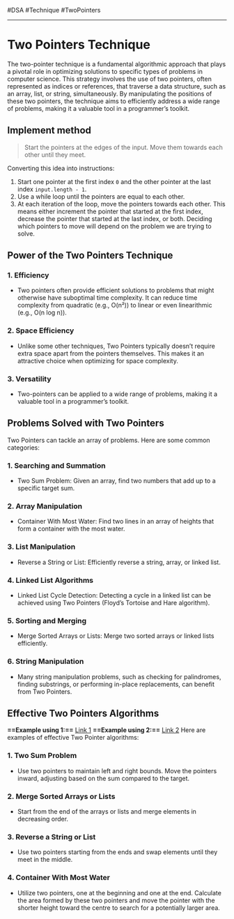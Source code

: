 #DSA #Technique #TwoPointers 
___
# Two Pointers Technique
The two-pointer technique is a fundamental algorithmic approach that plays a pivotal role in optimizing solutions to specific types of problems in computer science. This strategy involves the use of two pointers, often represented as indices or references, that traverse a data structure, such as an array, list, or string, simultaneously. By manipulating the positions of these two pointers, the technique aims to efficiently address a wide range of problems, making it a valuable tool in a programmer’s toolkit.
## Implement method
> Start the pointers at the edges of the input. Move them towards each other until they meet.

Converting this idea into instructions:
1. Start one pointer at the first index `0` and the other pointer at the last index `input.length - 1`.
2. Use a while loop until the pointers are equal to each other.
3. At each iteration of the loop, move the pointers towards each other. This means either increment the pointer that started at the first index, decrease the pointer that started at the last index, or both. Deciding which pointers to move will depend on the problem we are trying to solve.
## Power of the Two Pointers Technique
### 1. Efficiency
- Two pointers often provide efficient solutions to problems that might otherwise have suboptimal time complexity. It can reduce time complexity from quadratic (e.g., O(n²)) to linear or even linearithmic (e.g., O(n log n)).
### 2. Space Efficiency
- Unlike some other techniques, Two Pointers typically doesn’t require extra space apart from the pointers themselves. This makes it an attractive choice when optimizing for space complexity.
### 3. Versatility
- Two-pointers can be applied to a wide range of problems, making it a valuable tool in a programmer’s toolkit.
## Problems Solved with Two Pointers

Two Pointers can tackle an array of problems. Here are some common categories:
### 1. Searching and Summation
- Two Sum Problem: Given an array, find two numbers that add up to a specific target sum.
### 2. Array Manipulation
- Container With Most Water: Find two lines in an array of heights that form a container with the most water.
### 3. List Manipulation
- Reverse a String or List: Efficiently reverse a string, array, or linked list.
### 4. Linked List Algorithms
- Linked List Cycle Detection: Detecting a cycle in a linked list can be achieved using Two Pointers (Floyd’s Tortoise and Hare algorithm).
### 5. Sorting and Merging
- Merge Sorted Arrays or Lists: Merge two sorted arrays or linked lists efficiently.
### 6. String Manipulation
- Many string manipulation problems, such as checking for palindromes, finding substrings, or performing in-place replacements, can benefit from Two Pointers.
## Effective Two Pointers Algorithms
**==Example using 1:==** [Link 1](https://medium.com/@johnnyJK/data-structures-and-algorithms-907a63d691c1)
**==Example using 2:==** [Link 2](https://medium.com/@johnnyJK/data-structures-and-algorithms-907a63d691c1)
Here are examples of effective Two Pointer algorithms:
### 1. Two Sum Problem
- Use two pointers to maintain left and right bounds. Move the pointers inward, adjusting based on the sum compared to the target.
### 2. Merge Sorted Arrays or Lists
- Start from the end of the arrays or lists and merge elements in decreasing order.
### 3. Reverse a String or List
- Use two pointers starting from the ends and swap elements until they meet in the middle.
### 4. Container With Most Water
- Utilize two pointers, one at the beginning and one at the end. Calculate the area formed by these two pointers and move the pointer with the shorter height toward the centre to search for a potentially larger area.
